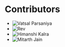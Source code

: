 # Contributors

* ![Vatsal Parsaniya](https://github.com/Vatsalparsaniya)
* ![Rev](https://github.com/rev44)
* ![Himanshi Kalra](https://github.com/calra123 )
* ![Mitarth Jain](https://github.com/mitarthjain)

